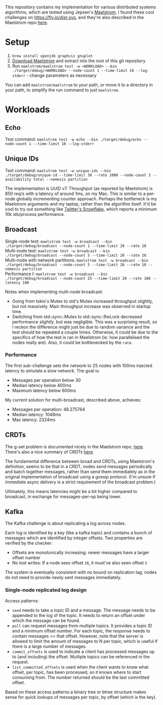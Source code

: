 This repository contains my implementation for various distributed systems algorithms, which are tested using
Jepsen's [Maelstrom](https://github.com/jepsen-io/maelstrom). I found these cool challenges on https://fly.io/dist-sys,
and they're also described in the Maelstrom repo [here](https://github.com/jepsen-io/maelstrom/tree/main/doc).

# Setup

1. `brew install openjdk graphviz gnuplot`
2. [Download Maelstrom](https://github.com/jepsen-io/maelstrom/releases/tag/v0.2.3) and extract into the root of this
   git repository
3. Run
   `maelstrom/maelstrom test -w <WORKLOAD> --bin ./target/debug/<WORKLOAD> --node-count 1 --time-limit 10 --log-stderr` -
   change parameters as necessary

You can add `maelstrom/maelstrom` to your path, or move it to a directory in your path, to simplify the run command to
just `maelstrom`.

# Workloads

## Echo

Test command: `maelstrom test -w echo --bin ./target/debug/echo --node-count 1 --time-limit 10 --log-stderr`

## Unique IDs

Test command: `maelstrom test -w unique-ids --bin ./target/debug/unique-id --time-limit 30 --rate 1000 --node-count 3 --availability total --nemesis partition`

The implementation is UUID v7. Throughput (as reported by Maelstrom) is 850 req/s with a latency of around 1ms, on my Mac. This is similar to a per-node globally incrementing counter approach. Perhaps the bottleneck is my Maelstrom arguments and my laptop, rather than the algorithm itself. It'd be cool to try out something like [Twitter's Snowflake](https://github.com/twitter-archive/snowflake/tree/b3f6a3c6ca8e1b6847baa6ff42bf72201e2c2231), which reports a minimum 10k ids/process performance.

## Broadcast

Single-node test: `maelstrom test -w broadcast --bin ./target/debug/broadcast --node-count 1 --time-limit 20 --rate 10`  
Multi-node test: `maelstrom test -w broadcast --bin ./target/debug/broadcast --node-count 5 --time-limit 20 --rate 10`  
Multi-node with network partitions:
`maelstrom test -w broadcast --bin ./target/debug/broadcast --node-count 5 --time-limit 20 --rate 10 --nemesis partition`  
Performance I:
`maelstrom test -w broadcast --bin ./target/debug/broadcast --node-count 25 --time-limit 20 --rate 100 --latency 100`

Notes when implementing multi-node broadcast:
* Going from tokio's Mutex to std's Mutex increased throughput slightly, but not massively. Main throughput increase was observed in startup time.
* Switching from std::sync::Mutex to std::sync::RwLock decreased performance *slightly*, but was negligible. This was a surprising result, so I reckon the difference might just be due to random variance and the test should be repeated a couple times. Otherwise, it could be due to the specifics of how the test is ran in Maelstrom (ie: how parallelised the nodes really are). Also, it could be bottlenecked by the `rate`.

### Performance

The first sub-challenge sets the network to 25 nodes with 100ms injected latency to simulate a slow network. The goal
is:

* Messages per operation below 30
* Median latency below 400ms
* Maximum latency below 600ms

My current solution for multi-broadcast, described above, achieves:

* Messages per operation: 48.275764
* Median latency: 1048ms
* Max latency: 2324ms

## CRDTs

The g-set problem is documented nicely in the Maelstrom
repo, [here](https://github.com/jepsen-io/maelstrom/blob/main/doc/04-crdts/01-g-set.md). There's also a nice summary of
CRDTs [here](https://jamsocket.com/blog/you-might-not-need-a-crdt).

The fundamental difference between broad and CRDTs, using Maelstrom's definition, seems to be that in a CRDT, nodes send
messages periodically and batch together messages, rather than send them immediately as in the original implementation
of broadcast using a gossip protocol. (I'm unsure if immediate async delivery is a strict requirement of the broadcast
problem.)

Ultimately, this means latencies might be a bit higher compared to broadcast, in exchange for messages-per-op being
lower.

## Kafka

The Kafka challenge is about replicating a log across nodes.

Each log is identified by a key (like a kafka topic) and contains a bunch of messages which are identified by integer
offsets. Two properties are verified by the checker:

* Offsets are monotonically increasing: newer messages have a larger offset number
* No lost writes: If a node sees offset `10`, it must've also seen offset `5`

The system is eventually consistent with no bound on replication lag; nodes do not need to provide newly sent messages
immediately.

### Single-node replicated log design

Access patterns:

* `send` needs to take a topic ID and a message. The message needs to be appended to the log of the topic. It needs to
  return an offset under which the message can be found.
* `poll` can request messages from multiple topics. It provides a topic ID and a minimum offset number. For each topic,
  the response needs to contain messages >= that offset. However, note that the server is allowed to limit the amount of
  messages to N per topic, which is useful if there is a large number of messages.
* `commit_offsets` is used to indicate a client has processed messages up to (and including) the offset. Multiple topics
  can be referenced in the request.
* `list_committed_offsets` is used when the client wants to know what offset, per topic, has been processed, so it knows
  where to start consuming from. The number returned should be the last committed offset.

Based on these access patterns a binary tree or btree structure makes sense for quick lookups of messages per topic, by
offset (which is the key).
